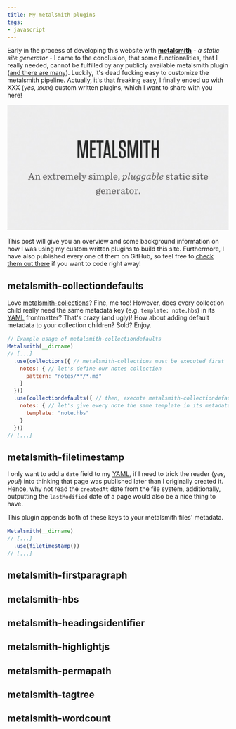 ```yaml
---
title: My metalsmith plugins
tags:
- javascript
---
```


Early in the process of developing this website with **[metalsmith][metalsmith]** - *a static site generator* - I came to the conclusion, that some functionalities, that I really needed, cannot be fulfilled by any publicly available metalsmith plugin ([and there are many](http://www.metalsmith.io/#the-plugins)). Luckily, it's dead fucking easy to customize the metalsmith pipeline. Actually, it's that freaking easy, I finally ended up with XXX (*yes, xxxx*) custom written plugins, which I want to share with you here!

![metalsmith: An extremely simple, pluggable static site generator](metalsmith-picture.png)

This post will give you an overview and some background information on how I was using my custom written plugins to build this site. Furthermore, I have also published every one of them on GitHub, so feel free to [check them out there][pluginrepo] if you want to code right away!

## metalsmith-collectiondefaults
Love [metalsmith-collections](https://github.com/segmentio/metalsmith-collections)? Fine, me too! However, does every collection child really need the same metadata key (e.g. `template: note.hbs`) in its [YAML][YAML] frontmatter? That's crazy (and ugly)! How about adding default metadata to your collection children? Sold? Enjoy.

```javascript
// Example usage of metalsmith-collectiondefaults
Metalsmith(__dirname)
// [...]
  .use(collections({ // metalsmith-collections must be executed first
    notes: { // let's define our notes collection
      pattern: "notes/**/*.md"
    }
  }))
  .use(collectiondefaults({ // then, execute metalsmith-collectiondefaults 
    notes: { // let's give every note the same template in its metadata
      template: "note.hbs"
    }
  }))
// [...]
```

## metalsmith-filetimestamp
I only want to add a `date` field to my [YAML][YAML], if I need to trick the reader (*yes, you!*) into thinking that page was published later than I originally created it. Hence, why not read the `createdAt` date from the file system, additionally, outputting the `lastModified` date of a page would also be a nice thing to have.

This plugin appends both of these keys to your metalsmith files' metadata.

``` javascript
Metalsmith(__dirname)
// [...]
  .use(filetimestamp())
// [...]
```

## metalsmith-firstparagraph

## metalsmith-hbs

## metalsmith-headingsidentifier

## metalsmith-highlightjs

## metalsmith-permapath

## metalsmith-tagtree

## metalsmith-wordcount

[YAML]: http://www.yaml.org/ "Official YAML website"
[metalsmith]: http://metalsmith.io "Official metalsmith website"
[pluginrepo]: https://github.com/majodev "majodev github repo"